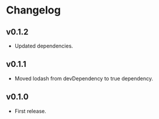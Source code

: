# Changelog

## v0.1.2
- Updated dependencies.

## v0.1.1
- Moved lodash from devDependency to true dependency.

## v0.1.0
- First release.
